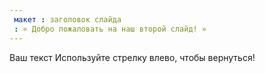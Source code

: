 ```yaml
---
 макет : заголовок слайда
 : « Добро пожаловать на наш второй слайд! »
---
```

Ваш текст 
Используйте стрелку влево, чтобы вернуться!